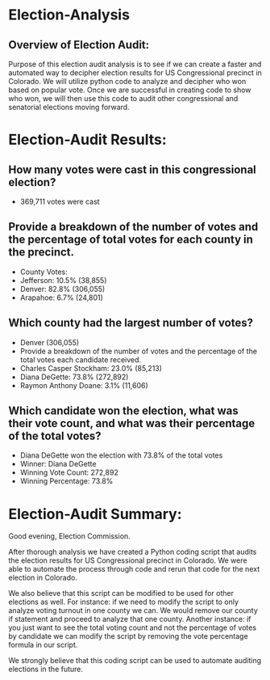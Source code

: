 # Election-Analysis

## Overview of Election Audit:
Purpose of this election audit analysis is to see if we can create a faster and automated way to decipher election results for US Congressional precinct in Colorado. We will utilize python code to analyze and decipher who won based on popular vote. Once we are successful in creating code to show who won, we will then use this code to audit other congressional and senatorial elections moving forward. 

# Election-Audit Results:
## How many votes were cast in this congressional election?
- 369,711 votes were cast
## Provide a breakdown of the number of votes and the percentage of total votes for each county in the precinct.
- County Votes:
-	Jefferson: 10.5% (38,855)
-	Denver: 82.8% (306,055)
-	Arapahoe: 6.7% (24,801)
## Which county had the largest number of votes?
- Denver (306,055)
- Provide a breakdown of the number of votes and the percentage of the total votes each candidate received.
- Charles Casper Stockham: 23.0% (85,213)
- Diana DeGette: 73.8% (272,892)
- Raymon Anthony Doane: 3.1% (11,606)
## Which candidate won the election, what was their vote count, and what was their percentage of the total votes?
- Diana DeGette won the election with 73.8% of the total votes
- Winner: Diana DeGette
- Winning Vote Count: 272,892
- Winning Percentage: 73.8%

# Election-Audit Summary:
Good evening, Election Commission.

After thorough analysis we have created a Python coding script that audits the election results for US Congressional precinct in Colorado. We were able to automate the process through code and rerun that code for the next election in Colorado.

We also believe that this script can be modified to be used for other elections as well. For instance: if we need to modify the script to only analyze voting turnout in one county we can. We would remove our county if statement and proceed to analyze that one county. Another instance: if you just want to see the total voting count and not the percentage of votes by candidate we can modify the script by removing the vote percentage formula in our script.

We strongly believe that this coding script can be used to automate auditing elections in the future.

